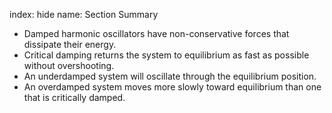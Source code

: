index: hide
name: Section Summary

  * Damped harmonic oscillators have non-conservative forces that dissipate their energy. 
  * Critical damping returns the system to equilibrium as fast as possible without overshooting. 
  * An underdamped system will oscillate through the equilibrium position.
  * An overdamped system moves more slowly toward equilibrium than one that is critically damped.
